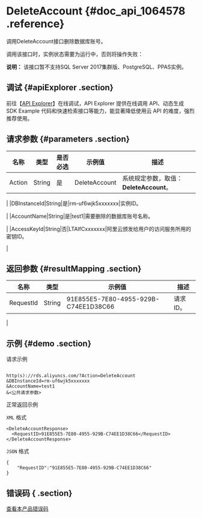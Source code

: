 # DeleteAccount {#doc_api_1064578 .reference}

调用DeleteAccount接口删除数据库账号。

调用该接口时，实例状态需要为运行中，否则将操作失败：

**说明：** 该接口暂不支持SQL Server 2017集群版、PostgreSQL、PPAS实例。

## 调试 {#apiExplorer .section}

前往【[API Explorer](https://api.aliyun.com/#product=Rds&api=DeleteAccount)】在线调试，API Explorer 提供在线调用 API、动态生成 SDK Example 代码和快速检索接口等能力，能显著降低使用云 API 的难度，强烈推荐使用。

## 请求参数 {#parameters .section}

|名称|类型|是否必选|示例值|描述|
|--|--|----|---|--|
|Action|String|是|DeleteAccount|系统规定参数，取值：**DeleteAccount**。

 |
|DBInstanceId|String|是|rm-uf6wjk5xxxxxxx|实例ID。

 |
|AccountName|String|是|test1|需要删除的数据库账号名称。

 |
|AccessKeyId|String|否|LTAIfCxxxxxxx|阿里云颁发给用户的访问服务所用的密钥ID。

 |

## 返回参数 {#resultMapping .section}

|名称|类型|示例值|描述|
|--|--|---|--|
|RequestId|String|91E855E5-7E80-4955-929B-C74EE1D38C66|请求ID。

 |

## 示例 {#demo .section}

请求示例

``` {#request_demo}

http(s)://rds.aliyuncs.com/?Action=DeleteAccount
&DBInstanceId=rm-uf6wjk5xxxxxxx
&AccountName=test1
&<公共请求参数>

```

正常返回示例

`XML` 格式

``` {#xml_return_success_demo}
<DeleteAccountResponse>
  <RequestID>91E855E5-7E80-4955-929B-C74EE1D38C66</RequestID>
</DeleteAccountResponse>

```

`JSON` 格式

``` {#json_return_success_demo}
{
	"RequestID":"91E855E5-7E80-4955-929B-C74EE1D38C66"
}
```

## 错误码 { .section}

[查看本产品错误码](https://error-center.aliyun.com/status/product/Rds)

